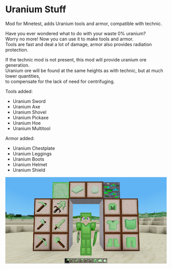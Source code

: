 # Uranium Stuff
Mod for Minetest, adds Uranium tools and armor, compatible with technic.

Have you ever wondered what to do with your waste 0% uranium?  
Worry no more! Now you can use it to make tools and armor.  
Tools are fast and deal a lot of damage, armor also provides radiation protection.  

If the technic mod is not present, this mod will provide uranium ore generation.  
Uranium ore will be found at the same heights as with technic, but at much lower quantities,  
to compensate for the lack of need for centrifuging.  

Tools added:
 - Uranium Sword
 - Uranium Axe
 - Uranium Shovel
 - Uranium Pickaxe
 - Uranium Hoe
 - Uranium Multitool
    
Armor added:
 - Uranium Chestplate
 - Uranium Leggings
 - Uranium Boots
 - Uranium Helmet
 - Uranium Shield

![Screenshot](screenshot.png "Screenshot")

